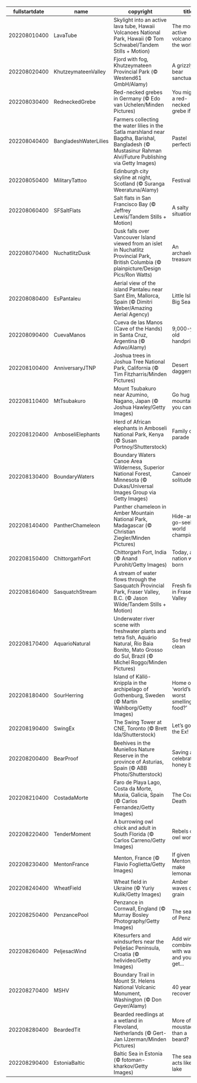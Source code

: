 |fullstartdate|name|copyright|title|image|
|--|--|--|--|--|
202208010400|LavaTube|Skylight into an active lava tube, Hawaii Volcanoes National Park, Hawaii (© Tom Schwabel/Tandem Stills + Motion)|The most active volcano in the world|![](/en-CA/2022/08/202208010400LavaTube.jpg)|
202208020400|KhutzeymateenValley|Fjord with fog, Khutzeymateen Provincial Park (© Westend61 GmbH/Alamy)|A grizzly bear sanctuary|![](/en-CA/2022/08/202208020400KhutzeymateenValley.jpg)|
202208030400|RedneckedGrebe|Red-necked grebes in Germany (© Edo van Uchelen/Minden Pictures)|You might be a red-necked grebe if…|![](/en-CA/2022/08/202208030400RedneckedGrebe.jpg)|
202208040400|BangladeshWaterLilies|Farmers collecting the water lilies in the Satla marshland near Bagdha, Barishal, Bangladesh (© Mustasinur Rahman Alvi/Future Publishing via Getty Images)|Pastel perfection|![](/en-CA/2022/08/202208040400BangladeshWaterLilies.jpg)|
202208050400|MilitaryTattoo|Edinburgh city skyline at night, Scotland (© Suranga Weeratuna/Alamy)|Festival fever|![](/en-CA/2022/08/202208050400MilitaryTattoo.jpg)|
202208060400|SFSaltFlats|Salt flats in San Francisco Bay (© Jeffrey Lewis/Tandem Stills + Motion)|A salty situation|![](/en-CA/2022/08/202208060400SFSaltFlats.jpg)|
202208070400|NuchatlitzDusk|Dusk falls over Vancouver Island viewed from an islet in Nuchatlitz Provincial Park, British Columbia (© plainpicture/Design Pics/Ron Watts)|An archaelogical treasure|![](/en-CA/2022/08/202208070400NuchatlitzDusk.jpg)|
202208080400|EsPantaleu|Aerial view of the island Pantaleu near Sant Elm, Mallorca, Spain (© Dimitri Weber/Amazing Aerial Agency)|Little Island, Big Sea|![](/en-CA/2022/08/202208080400EsPantaleu.jpg)|
202208090400|CuevaManos|Cueva de las Manos (Cave of the Hands) in Santa Cruz, Argentina (© Adwo/Alamy)|9,000-year-old handprints|![](/en-CA/2022/08/202208090400CuevaManos.jpg)|
202208100400|AnniversaryJTNP|Joshua trees in Joshua Tree National Park, California (© Tim Fitzharris/Minden Pictures)|Desert daggers?|![](/en-CA/2022/08/202208100400AnniversaryJTNP.jpg)|
202208110400|MtTsubakuro|Mount Tsubakuro near Azumino, Nagano, Japan (© Joshua Hawley/Getty Images)|Go hug a mountain, if you can|![](/en-CA/2022/08/202208110400MtTsubakuro.jpg)|
202208120400|AmboseliElephants|Herd of African elephants in Amboseli National Park, Kenya (© Susan Portnoy/Shutterstock)|Family on parade|![](/en-CA/2022/08/202208120400AmboseliElephants.jpg)|
202208130400|BoundaryWaters|Boundary Waters Canoe Area Wilderness, Superior National Forest, Minnesota (© Dukas/Universal Images Group via Getty Images)|Canoeing in solitude|![](/en-CA/2022/08/202208130400BoundaryWaters.jpg)|
202208140400|PantherChameleon|Panther chameleon in Amber Mountain National Park, Madagascar (© Christian Ziegler/Minden Pictures)|Hide-and-go-seek world champion|![](/en-CA/2022/08/202208140400PantherChameleon.jpg)|
202208150400|ChittorgarhFort|Chittorgarh Fort, India (© Anand Purohit/Getty Images)|Today, a nation was born|![](/en-CA/2022/08/202208150400ChittorgarhFort.jpg)|
202208160400|SasquatchStream|A stream of water flows through the Sasquatch Provincial Park, Fraser Valley, B.C. (© Jason Wilde/Tandem Stills + Motion)|Fresh finds in Fraser Valley|![](/en-CA/2022/08/202208160400SasquatchStream.jpg)|
202208170400|AquarioNatural|Underwater river scene with freshwater plants and tetra fish, Aquário Natural, Rio Baia Bonito, Mato Grosso do Sul, Brazil (© Michel Roggo/Minden Pictures)|So fresh, so clean|![](/en-CA/2022/08/202208170400AquarioNatural.jpg)|
202208180400|SourHerring|Island of Källö-Knippla in the archipelago of Gothenburg, Sweden (© Martin Wahlborg/Getty Images)|Home of the ‘world’s worst smelling food?’|![](/en-CA/2022/08/202208180400SourHerring.jpg)|
202208190400|SwingEx|The Swing Tower at CNE, Toronto (© Brett Ida/Shutterstock)|Let’s go to the Ex!|![](/en-CA/2022/08/202208190400SwingEx.jpg)|
202208200400|BearProof|Beehives in the Muniellos Nature Reserve in the province of Asturias, Spain (© ABB Photo/Shutterstock)|Saving and celebrating honey bees|![](/en-CA/2022/08/202208200400BearProof.jpg)|
202208210400|CostadaMorte|Faro de Playa Lago, Costa da Morte, Muxia, Galicia, Spain (© Carlos Fernandez/Getty Images)|The Coast of Death|![](/en-CA/2022/08/202208210400CostadaMorte.jpg)|
202208220400|TenderMoment|A burrowing owl chick and adult in South Florida (© Carlos Carreno/Getty Images)|Rebels of the owl world|![](/en-CA/2022/08/202208220400TenderMoment.jpg)|
202208230400|MentonFrance|Menton, France (© Flavio Foglietta/Getty Images)|If given Menton, make lemonade|![](/en-CA/2022/08/202208230400MentonFrance.jpg)|
202208240400|WheatField|Wheat field in Ukraine (© Yuriy Kulik/Getty Images)|Amber waves of grain|![](/en-CA/2022/08/202208240400WheatField.jpg)|
202208250400|PenzancePool|Penzance in Cornwall, England (© Murray Bosley Photography/Getty Images)|The sea pool of Penzance|![](/en-CA/2022/08/202208250400PenzancePool.jpg)|
202208260400|PeljesacWind|Kitesurfers and windsurfers near the Pelješac Peninsula, Croatia (© helivideo/Getty Images)|Add wind, combine with water, and you’ll get...|![](/en-CA/2022/08/202208260400PeljesacWind.jpg)|
202208270400|MSHV|Boundary Trail in Mount St. Helens National Volcanic Monument, Washington (© Don Geyer/Alamy)|40 years of recovery|![](/en-CA/2022/08/202208270400MSHV.jpg)|
202208280400|BeardedTit|Bearded reedlings at a wetland in Flevoland, Netherlands (© Gert-Jan IJzerman/Minden Pictures)|More of a moustache than a beard?|![](/en-CA/2022/08/202208280400BeardedTit.jpg)|
202208290400|EstoniaBaltic|Baltic Sea in Estonia (© fotoman-kharkov/Getty Images)|The sea that acts like a lake|![](/en-CA/2022/08/202208290400EstoniaBaltic.jpg)|
